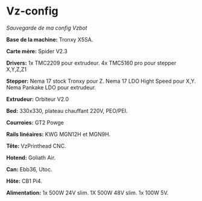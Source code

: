 # Vz-config
*Sauvegarde de ma config Vzbot*

**Base de la machine:** Tronxy X5SA.

**Carte mère:** Spider V2.3

**Drivers:** 1x TMC2209 pour extrudeur.
             4x TMC5160 pro pour stepper X,Y,Z,Z1
             

**Stepper:** Nema 17 stock Tronxy pour Z.
             Nema 17 LDO Hight Speed pour X,Y.
             Nema Pankake LDO pour extrudeur.

**Extrudeur:** Orbiteur V2.0

**Bed:** 330x330, plateau chauffant 220V, PEO/PEI.

**Courroies:** GT2 Powge

**Rails linéaires:** KWG MGN12H et MGN9H.

**Tête:** VzPrinthead CNC.

**Hotend:** Goliath Air.

**Can:** Ebb36, Utoc.

**Hôte:** CB1 Pi4.

**Alimentation:** 1x 500W 24V slim.
                  1X 500W 48V slim.
                  1x 100W 5V.
                  
